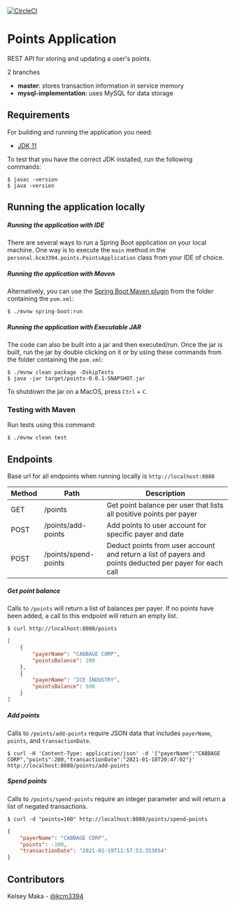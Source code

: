 [![CircleCI](https://circleci.com/gh/kcm3394/points-application.svg?style=svg)](https://circleci.com/gh/kcm3394/points-application)
# Points Application

REST API for storing and updating a user's points. 

2 branches
* **master**: stores transaction information in service memory
* **mysql-implementation**: uses MySQL for data storage

## Requirements

For building and running the application you need:

- [JDK 11](https://www.oracle.com/java/technologies/javase-jdk11-downloads.html)

To test that you have the correct JDK installed, run the following commands:

```shell
$ javac -version
$ java -version
```

## Running the application locally

##### Running the application with IDE

There are several ways to run a Spring Boot application on your local machine. One way is to execute the `main` method in the `personal.kcm3394.points.PointsApplication` class from your IDE of choice.

##### Running the application with Maven

Alternatively, you can use the [Spring Boot Maven plugin](https://docs.spring.io/spring-boot/docs/current/maven-plugin/reference/htmlsingle/) from the folder containing the `pom.xml`:

```shell
$ ./mvnw spring-boot:run
```

##### Running the application with Executable JAR

The code can also be built into a jar and then executed/run. Once the jar is built, run the jar by double clicking on it or by using these commands from the folder containing the `pom.xml`:

```shell
$ ./mvnw clean package -DskipTests
$ java -jar target/points-0.0.1-SNAPSHOT.jar
```

To shutdown the jar on a MacOS, press `Ctrl` + `C`.

### Testing with Maven

Run tests using this command:

```shell
$ ./mvnw clean test
```

## Endpoints

Base url for all endpoints when running locally is `http://localhost:8080`

Method	| Path	| Description	|
------- | --------------------- | --------------------------------------------------------------------- |
GET	    | /points	            | Get point balance per user that lists all positive points per payer   |
POST	| /points/add-points	| Add points to user account for specific payer and date	            |
POST    | /points/spend-points	| Deduct points from user account and return a list of payers and points deducted per payer for each call |

##### Get point balance

Calls to `/points` will return a list of balances per payer. If no points have been added, a call to this endpoint will return an empty list.

```shell
$ curl http://localhost:8080/points
```

```json
[
    {
        "payerName": "CABBAGE CORP",
        "pointsBalance": 200
    },
    {
        "payerName": "ICE INDUSTRY",
        "pointsBalance": 500
    } 
]
```

##### Add points

Calls to `/points/add-points` require JSON data that includes `payerName`, `points`, and `transactionDate`.

```shell
$ curl -H 'Content-Type: application/json' -d '{"payerName":"CABBAGE CORP","points":200,"transactionDate":"2021-01-18T20:47:02"}' http://localhost:8080/points/add-points
```
##### Spend points

Calls to `/points/spend-points` require an integer parameter and will return a list of negated transactions.

```shell
$ curl -d "points=100" http://localhost:8080/points/spend-points
```

```json
{
    "payerName": "CABBAGE CORP",
    "points": -100,
    "transactionDate": "2021-01-19T11:57:53.353054"
}
```  

## Contributors

Kelsey Maka - [@kcm3394](https://github.com/kcm3394)